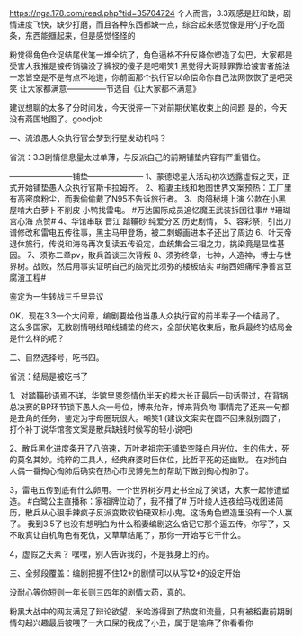 https://nga.178.com/read.php?tid=35704724
个人而言，3.3观感是赶和缺，剧情进度飞快，缺少打磨，而且各种东西都缺一点，综合起来感觉像是用勺子吃面条，东西能擓起来，但是感觉怪怪的

粉觉得角色仓促结尾伏笔一堆全坑了，角色逼格不升反降你塑造了勾巴，大家都是受害人我推是被传销骗没了裤衩的傻子是吧嘲笑1
黑觉得大哥赎罪靠给被害者施法一忘皆空是不是有点不地道，你前面那个执行官以命偿命你自己法网恢恢了是吧哭笑
让大家都满意—————节选自《让大家都不满意》

建议想聊的太多了分时间发，今天锐评一下对前期伏笔收束上的问题
是的，今天没有燕国地图了。goodjob

一、流浪愚人众执行官会梦到行星发动机吗？

省流：3.3剧情信息量太过单薄，与反派自己的前期铺垫内容有严重错位。

————————铺垫———————
1、蒙德熄星大活动初次透露虚假之天，正式开始铺垫愚人众执行官斯卡拉姆齐。
2、稻妻主线和地图世界文案预热：工厂里有高密度粉尘，而我偷偷戴了N95不告诉旅行者。
3、肉鸽秘境上演 公款在小黑屋啃大白萝卜不削皮 小鸭找雷电。
#万达国际成员追忆魔王武装拆团往事#
#珊瑚宫心海 点赞#
4、华馆串联 晋江 踏鞴砂 纯爱分区 历史剧情，
5、容彩祭，引出刀谱修改和雷电五传往事，黑主马甲登场，被二刺螈画进本子还出了周边
6、叶天帝退休旅行，传说和海岛再次复读五传设定，血统集合三相之力，挑染竟是显性基因。
7、须弥二章pv，散兵首谈三次背叛
8、须弥终章，七神，人造神，博士与世界树。战败，然后用事实证明自己的脑壳比须弥的楼板结实
#纳西妲痛斥净善宫豆腐渣工程#

鉴定为一生转战三千里异议

OK，现在3.3一个大间章，编剧要给他当愚人众执行官的前半辈子一个结局了。
这么多国家，无数剧情明线暗线铺垫的终末，全部伏笔收束后，散兵最终的结局会是什么样的呢？

二、自然选择号，吃书四。

省流：结局是被吃书了

1、对踏鞴砂语焉不详，华馆里恩怨情仇半天的桂木长正最后一句话带过，在背锅总决赛的BP环节锁下愚人众一号位，博来允许，博来背负吻
事情完了还来一句都是丑角的任务，鉴定为字母圈玩很大。嘲笑1
(建议文案实在圆不回来就别圆了，打个补丁说华馆套文案是散兵缺钱时候写的轻小说吧)

2、散兵黑化进度条开了八倍速，万叶老祖宗无铺垫空降白月光位，生的伟大，死的莫名其妙。纯粹的工具人，经典麻婆时臣体位，比哲平死的还幽默。
在对纯白人偶一番掏心掏肺后确实在热心市民博先生的帮助下做到掏心掏肺了。

3，雷电五传到底有什么卵用。一个世界树岁月史书全成了笑话，大家一起惨遭塑造。
#白鹭公主直播称：家祖牌位动了，我不播了#
万叶绫人连夜给马戏团递简历，散兵从心狠手辣疯子反派变欺软怕硬双标小鬼。这场角色塑造里没有一个人赢了。
我到3.5了也没有想明白为什么稻妻编剧这么惦记它那个逼五传。你写了，又不敢真让自机角色有死仇，又草草结尾了，那你一开始写它干什么。

4，虚假之天素？
嘿嘿，别人告诉我的，不是我身上的药。

三、全频段覆盖：编剧把握不住12+的剧情可以从写12+的设定开始

没耐心等你短则一年长则三四年的剧情大药，真的。

粉黑大战中的网友满足了辩论欲望，米哈游得到了热度和流量，只有被稻妻前期剧情勾起兴趣最后被喂了一大口屎的我成了小丑，属于是输麻了你看看你

